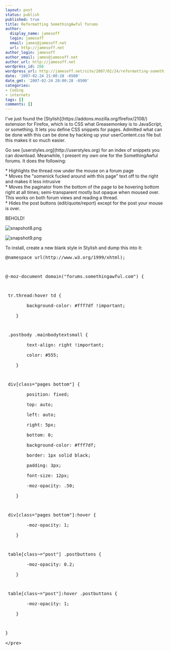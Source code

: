 ```yaml
---
layout: post
status: publish
published: true
title: Reformatting SomethingAwful forums
author:
  display_name: jamesoff
  login: jamesoff
  email: james@jamesoff.net
  url: http://jamesoff.net
author_login: jamesoff
author_email: james@jamesoff.net
author_url: http://jamesoff.net
wordpress_id: 266
wordpress_url: http://jamesoff.net/site/2007/02/24/reformatting-somethingawful-forums/
date: '2007-02-24 21:00:28 -0500'
date_gmt: '2007-02-24 20:00:28 -0500'
categories:
- Coding
- internets
tags: []
comments: []
---
```

<p>I've just found the [Stylish](https:&#47;&#47;addons.mozilla.org&#47;firefox&#47;2108&#47;) extension for Firefox, which is to CSS what Greasemonkey is to JavaScript, or something. It lets you define CSS snippets for pages. Admitted what can be done with this can be done by hacking up your userContent.css file but this makes it so much easier.</p>
<p>Go see [userstyles.org](http:&#47;&#47;userstyles.org) for an index of snippets you can download. Meanwhile, I present my own one for the SomethingAwful forums. It does the following:</p>
<p>* Highlights the thread row under the mouse on a forum page<br />
* Moves the "somenick fucked around with this page" text off to the right and makes it less intrusive<br />
* Moves the paginator from the bottom of the page to be hovering bottom right at all times; semi-transparent mostly but opaque when moused over. This works on both forum views and reading a thread.<br />
* Hides the post buttons (edit&#47;quote&#47;report) except for the post your mouse is over.</p>
<p>BEHOLD!</p>
<p><img src='http:&#47;&#47;blog.jamesoff.net&#47;wp-content&#47;uploads&#47;2007&#47;02&#47;snapshot8.png' alt='snapshot8.png' &#47;></p>
<p><img src='http:&#47;&#47;blog.jamesoff.net&#47;wp-content&#47;uploads&#47;2007&#47;02&#47;snapshot9.png' alt='snapshot9.png' &#47;></p>
<p>To install, create a new blank style in Stylish and dump this into it:</p>
<pre lang="css">
@namespace url(http:&#47;&#47;www.w3.org&#47;1999&#47;xhtml);</p>
<p>@-moz-document domain("forums.somethingawful.com") {</p>
<p>	tr.thread:hover td {<br />
		background-color: #fff7df !important;<br />
	}</p>
<p>	.postbody .mainbodytextsmall {<br />
		text-align: right !important;<br />
		color: #555;<br />
	}</p>
<p>	div[class="pages bottom"] {<br />
		position: fixed;<br />
		top: auto;<br />
		left: auto;<br />
		right: 5px;<br />
		bottom: 0;<br />
		background-color: #fff7df;<br />
		border: 1px solid black;<br />
		padding: 3px;<br />
		font-size: 12px;<br />
		-moz-opacity: .50;<br />
	}</p>
<p>	div[class="pages bottom"]:hover {<br />
		-moz-opacity: 1;<br />
	}</p>
<p>	table[class~="post"] .postbuttons {<br />
		-moz-opacity: 0.2;<br />
	}</p>
<p>	table[class~="post"]:hover .postbuttons {<br />
		-moz-opacity: 1;<br />
	}</p>
<p>}<br />
<&#47;pre></p>
